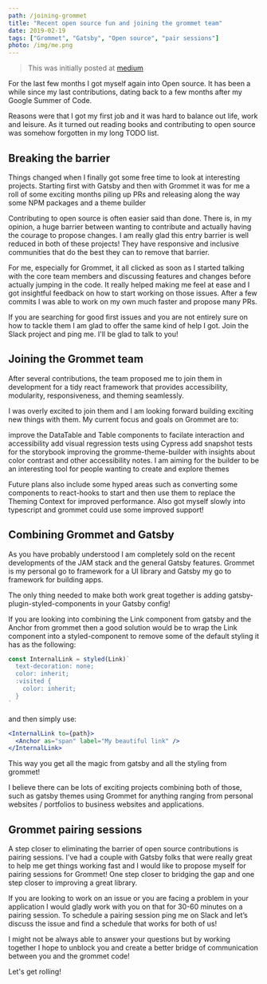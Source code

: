 ```yaml
---
path: /joining-grommet
title: "Recent open source fun and joining the grommet team"
date: 2019-02-19
tags: ["Grommet", "Gatsby", "Open source", "pair sessions"]
photo: /img/me.png
---
```


> This was initially posted at [medium](https://medium.com/grommet-io/recent-open-source-fun-and-joining-the-grommet-team-341f6592d36c)

For the last few months I got myself again into Open source. It has been a while since my last contributions, dating back to a few months after my Google Summer of Code.

Reasons were that I got my first job and it was hard to balance out life, work
and leisure. As it turned out reading books and contributing to open source was
somehow forgotten in my long TODO list.

## Breaking the barrier

Things changed when I finally got some free time to look at interesting projects.
Starting first with Gatsby and then with Grommet it was for me a roll of some exciting months piling up PRs and releasing along the way some NPM packages and a theme builder

Contributing to open source is often easier said than done. There is, in my opinion, a huge barrier between wanting to contribute and actually having the courage to propose changes. I am really glad this entry barrier is well reduced in both of these projects! They have responsive and inclusive communities that do the best they can to remove that barrier.

For me, especially for Grommet, it all clicked as soon as I started talking with the core team members and discussing features and changes before actually jumping in the code. It really helped making me feel at ease and I got insightful feedback on how to start working on those issues. After a few commits I was able to work on my own much faster and propose many PRs.

If you are searching for good first issues and you are not entirely sure on how to tackle them I am glad to offer the same kind of help I got. Join the Slack project and ping me. I'll be glad to talk to you!

## Joining the Grommet team

After several contributions, the team proposed me to join them in development for a tidy react framework that provides accessibility, modularity, responsiveness, and theming seamlessly.

I was overly excited to join them and I am looking forward building exciting new things with them. My current focus and goals on Grommet are to:

improve the DataTable and Table components to facilate interaction and accessibility
add visual regression tests using Cypress
add snapshot tests for the storybook
improving the gromme-theme-builder with insights about color contrast and other accessibility notes. I am aiming for the builder to be an interesting tool for people wanting to create and explore themes

Future plans also include some hyped areas such as converting some components to react-hooks to start and then use them to replace the Theming Context for improved
performance. Also got myself slowly into typescript and grommet could use some improved support!

## Combining Grommet and Gatsby

As you have probably understood I am completely sold on the recent developments of the JAM stack and the general Gatsby features. Grommet is my personal go to framework for a UI library and Gatsby my go to framework for building apps.

The only thing needed to make both work great together is adding gatsby-plugin-styled-components in your Gatsby config!

If you are looking into combining the Link component from gatsby and the Anchor from grommet then a good solution would be to wrap the Link component into a styled-component to remove some of the default styling it has as the following:

```jsx
const InternalLink = styled(Link)`
  text-decoration: none;
  color: inherit;
  :visited {
    color: inherit;
  }
`
```

and then simply use:

```jsx
<InternalLink to={path}>
  <Anchor as="span" label="My beautiful link" />
</InternalLink>
```

This way you get all the magic from gatsby and all the styling from grommet!

I believe there can be lots of exciting projects combining both of those, such as
gatsby themes using Grommet for anything ranging from personal websites / portfolios to business websites and applications.

## Grommet pairing sessions

A step closer to eliminating the barrier of open source contributions is
pairing sessions. I've had a couple with Gatsby folks that were really great to help me get things working fast and I would like to propose myself for pairing sessions for Grommet! One step closer to bridging the gap and one step closer to improving a great library.

If you are looking to work on an issue or you are facing a problem in your application I would gladly work with you on that for 30-60 minutes on a pairing
session. To schedule a pairing session ping me on Slack and let’s discuss the issue and find a schedule that works for both of us!

I might not be always able to answer your questions but by working together I hope to unblock you and create a better bridge of communication between you and the grommet code!

Let's get rolling!
